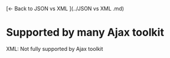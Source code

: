 [← Back to JSON vs XML ](../JSON vs XML .md)

# Supported by many Ajax toolkit

XML: Not fully supported by Ajax toolkit